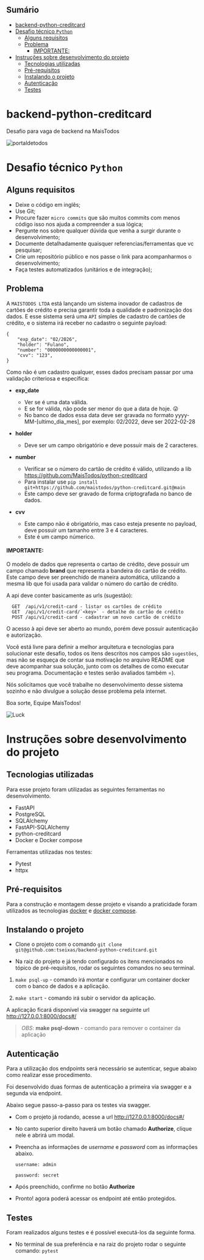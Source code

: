 Sumário
-----------------
<!--ts-->
- [backend-python-creditcard](#backend-python-creditcard)
- [Desafio técnico `Python`](#desafio-técnico-python)
  - [Alguns requisitos](#alguns-requisitos)
  - [Problema](#problema)
      - [IMPORTANTE:](#importante)
- [Instruções sobre desenvolvimento do projeto](#instruções-sobre-desenvolvimento-do-projeto)
  - [Tecnologias utilizadas](#tecnologias-utilizadas)
  - [Pré-requisitos](#pré-requisitos)
  - [Instalando o projeto](#instalando-o-projeto)
  - [Autenticação](#autenticação)
  - [Testes](#testes)
<!--te-->
# backend-python-creditcard

Desafio para vaga de backend na MaisTodos

![portaldetodos](https://avatars0.githubusercontent.com/u/56608703?s=400&u=ae31a7a07d28895589b42ed0fcfc102c3d5bccff&v=4)

Desafio técnico `Python`
========================

Alguns requisitos
-----------------
  - Deixe o código em inglês;
  - Use Git;
  - Procure fazer `micro commits` que são muitos commits com menos código isso nos ajuda a compreender a sua lógica;
  - Pergunte nos sobre qualquer dúvida que venha a surgir durante o desenvolvimento;
  - Documente detalhadamente quaisquer referencias/ferramentas que vc pesquisar;
  - Crie um repositório público e nos passe o link para acompanharmos o desenvolvimento;
  - Faça testes automatizados (unitários e de integração);

Problema
--------

A `MAISTODOS LTDA` está lançando um sistema inovador de cadastros de cartões de crédito e precisa garantir toda a qualidade e padronização dos dados.
E esse sistema será uma `API` simples de cadastro de cartões de crédito, e o sistema irá receber no cadastro o seguinte payload:
```shell
{
    "exp_date": "02/2026",
    "holder": "Fulano",
    "number": "0000000000000001",
    "cvv": "123",
}
```

Como não é um cadastro qualquer, esses dados precisam passar por uma validação criteriosa e específica:

- **exp_date**
  - Ver se é uma data válida.
  - E se for válida, não pode ser menor do que a data de hoje. 😜
  - No banco de dados essa data deve ser gravada no formato yyyy-MM-[ultimo_dia_mes], por exemplo: 02/2022, deve ser 2022-02-28

- **holder**
  - Deve ser um campo obrigatório e deve possuir mais de 2 caracteres.

- **number**
  - Verificar se o número do cartão de crédito é válido, utilizando a lib https://github.com/MaisTodos/python-creditcard
  - Para instalar use ```pip install git+https://github.com/maistodos/python-creditcard.git@main```
  - Este campo deve ser gravado de forma criptografada no banco de dados.

- **cvv**
  - Este campo não é obrigatório, mas caso esteja presente no payload, deve possuir um tamanho entre 3 e 4 caracteres.
  - Este é um campo númerico.
  
#### IMPORTANTE: 
O modelo de dados que representa o cartao de crédito, deve possuir um campo chamado **brand** que representa a bandeira do cartão de crédito. Este campo deve ser preenchido de maneira automática, utilizando a mesma lib que foi usada para validar o número do cartão de crédito.

A api deve conter basicamente as urls (sugestão):
```shell
  GET  /api/v1/credit-card - listar os cartões de crédito
  GET  /api/v1/credit-card/`<key>` - detalhe do cartão de crédito
  POST /api/v1/credit-card - cadastrar um novo cartão de crédito
```

O acesso à api deve ser aberto ao mundo, porém deve possuir autenticação e autorização.

Você está livre para definir a melhor arquitetura e tecnologias para solucionar este desafio, todos os itens descritos nos campos são `sugestões`, mas não se esqueça de contar sua motivação no arquivo README que deve acompanhar sua solução, junto com os detalhes de como executar seu programa. Documentação e testes serão avaliados também =).

Nós solicitamos que você trabalhe no desenvolvimento desse sistema sozinho e não divulgue a solução desse problema pela internet.

Boa sorte, Equipe MaisTodos!

![Luck](https://media.giphy.com/media/l49JHz7kJvl6MCj3G/giphy.gif)

Instruções sobre desenvolvimento do projeto
========================

Tecnologias utilizadas
-----------------
Para esse projeto foram utilizadas as seguintes ferramentas no desenvolvimento.
- FastAPI
- PostgreSQL
- SQLAlchemy
- FastAPI-SQLAlchemy
- python-creditcard
- Docker e Docker compose

Ferramentas utilizadas nos testes:
- Pytest
- httpx

Pré-requisitos
-----------------
Para a construção e montagem desse projeto e visando a praticidade foram utilizados as tecnologias [docker](https://docs.docker.com/engine/install/) e [docker compose](https://docs.docker.com/compose/install/). 

Instalando o projeto
-----------------
- Clone o projeto com o comando ```git clone git@github.com:tseixas/backend-python-creditcard.git```

- Na raiz do projeto e já tendo configurado os itens mencionados no tópico de pré-requisitos, rodar os seguintes comandos no seu terminal.
1) ```make psql-up``` - comando irá montar e configurar um container docker com o banco de dados e a aplicação.

2) ```make start``` - comando irá subir o servidor da aplicação.

A aplicação ficará disponível via swagger na seguinte url http://127.0.0.1:8000/docs#/

> *OBS*: **make psql-down** - comando para remover o container da aplicação

Autenticação
-----------------
Para a utilização dos endpoints será necessário se autenticar, segue abaixo como realizar esse procedimento.

Foi desenvolvido duas formas de autenticação a primeira via swagger e a segunda via endpoint.

Abaixo segue passo-a-passo para os testes via swagger.
- Com o projeto já rodando, acesse a url http://127.0.0.1:8000/docs#/
- No canto superior direito haverá um botão chamado **Authorize**, clique nele e abrirá um modal.
- Preencha as informações de *username* e *password* com as informações abaixo.

  `username: admin`

  `password: secret`

- Após preenchido, confirme no botão **Authorize**
- Pronto! agora poderá acessar os endpoint até então protegidos.


Testes
-----------------
Foram realizados alguns testes e é possível executá-los da seguinte forma.

- No terminal de sua preferência e na raiz do projeto rodar o seguinte comando: ```pytest```
